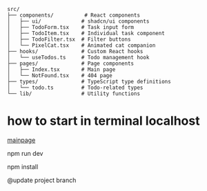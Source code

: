 ```
src/
├── components/          # React components
│   ├── ui/             # shadcn/ui components
│   ├── TodoForm.tsx    # Task input form
│   ├── TodoItem.tsx    # Individual task component
│   ├── TodoFilter.tsx  # Filter buttons
│   └── PixelCat.tsx    # Animated cat companion
├── hooks/              # Custom React hooks
│   └── useTodos.ts     # Todo management hook
├── pages/              # Page components
│   ├── Index.tsx       # Main page
│   └── NotFound.tsx    # 404 page
├── types/              # TypeScript type definitions
│   └── todo.ts         # Todo-related types
└── lib/                # Utility functions
```

# how to start in terminal localhost

[mainpage](https://github.com/user-attachments/assets/b5982ee0-3a2f-4c7d-92fe-03115e14ba55)

npm run dev

npm install


@update project branch
